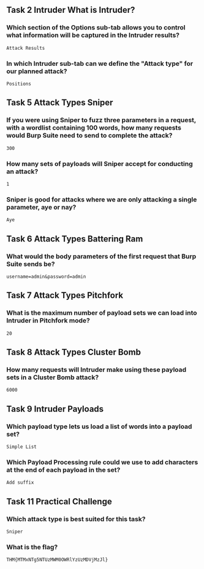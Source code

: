 ## Task 2  Intruder What is Intruder?

### Which section of the Options sub-tab allows you to control what information will be captured in the Intruder results?
    Attack Results

### In which Intruder sub-tab can we define the "Attack type" for our planned attack?
    Positions

## Task 5  Attack Types Sniper

### If you were using Sniper to fuzz three parameters in a request, with a wordlist containing 100 words, how many requests would Burp Suite need to send to complete the attack?
    300

### How many sets of payloads will Sniper accept for conducting an attack?
    1

### Sniper is good for attacks where we are only attacking a single parameter, aye or nay?
    Aye

## Task 6  Attack Types Battering Ram

### What would the body parameters of the first request that Burp Suite sends be?
    username=admin&password=admin

## Task 7  Attack Types Pitchfork

### What is the maximum number of payload sets we can load into Intruder in Pitchfork mode?
    20

## Task 8  Attack Types Cluster Bomb

### How many requests will Intruder make using these payload sets in a Cluster Bomb attack?
    6000

## Task 9  Intruder Payloads

### Which payload type lets us load a list of words into a payload set?
    Simple List

### Which Payload Processing rule could we use to add characters at the end of each payload in the set?
    Add suffix

## Task 11  Practical Challenge

### Which attack type is best suited for this task?
    Sniper

### What is the flag?
    THM{MTMxNTg5NTUzMWM0OWRlYzUzMDVjMzJl}